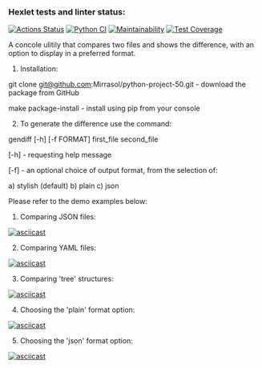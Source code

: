 ### Hexlet tests and linter status:
[![Actions Status](https://github.com/Mirrasol/python-project-50/actions/workflows/hexlet-check.yml/badge.svg)](https://github.com/Mirrasol/python-project-50/actions)
[![Python CI](https://github.com/Mirrasol/python-project-50/actions/workflows/my_pyci.yml/badge.svg)](https://github.com/Mirrasol/python-project-50/actions/workflows/my_pyci.yml)
[![Maintainability](https://api.codeclimate.com/v1/badges/b221022656c019208e10/maintainability)](https://codeclimate.com/github/Mirrasol/python-project-50/maintainability)
[![Test Coverage](https://api.codeclimate.com/v1/badges/b221022656c019208e10/test_coverage)](https://codeclimate.com/github/Mirrasol/python-project-50/test_coverage)


A concole ulitily that compares two files and shows the difference, with an option to display in a preferred format.


1. Installation:

git clone git@github.com:Mirrasol/python-project-50.git - download the package from GitHub

make package-install - install using pip from your console

2. To generate the difference use the command:

gendiff [-h] [-f FORMAT] first_file second_file

[-h] - requesting help message

[-f] - an optional choice of output format, from the selection of:
 
 a) stylish (default)
 b) plain
 c) json


Please refer to the demo examples below:


1) Comparing JSON files:

[![asciicast](https://asciinema.org/a/QiGbheIp0tfHhivd745c7vMHM.svg)](https://asciinema.org/a/QiGbheIp0tfHhivd745c7vMHM)

2) Comparing YAML files:

[![asciicast](https://asciinema.org/a/v8mCJmeZb7d2oYhxxYQGIEJgD.svg)](https://asciinema.org/a/v8mCJmeZb7d2oYhxxYQGIEJgD)

3) Comparing 'tree' structures:

[![asciicast](https://asciinema.org/a/CAu0YcXSlvChkNFfFh9eBkMk4.svg)](https://asciinema.org/a/CAu0YcXSlvChkNFfFh9eBkMk4)

4) Choosing the 'plain' format option:

[![asciicast](https://asciinema.org/a/3WTC2QN04w5yvC3beATyzMzAx.svg)](https://asciinema.org/a/3WTC2QN04w5yvC3beATyzMzAx)

5) Choosing the 'json' format option:

[![asciicast](https://asciinema.org/a/8WC32fns66Y83orIeVcmIy1jD.svg)](https://asciinema.org/a/8WC32fns66Y83orIeVcmIy1jD)

